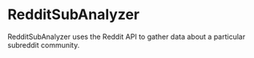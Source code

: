 # RedditSubAnalyzer
RedditSubAnalyzer uses the Reddit API to gather data about a particular subreddit community.
